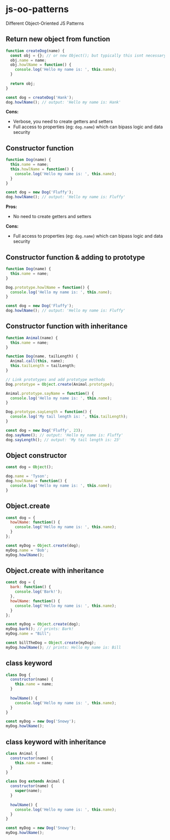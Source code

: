 # js-oo-patterns
Different Object-Oriented JS Patterns

## Return new object from function

```javascript
function createDog(name) {
  const obj = {}; // or new Object(); but typically this isnt necessary
  obj.name = name;
  obj.howlName = function() {
    console.log('Hello my name is: ', this.name);
  }
  
  return obj;
}

const dog = createDog('Hank');
dog.howlName(); // output: 'Hello my name is: Hank'
```

**Cons:**
* Verbose, you need to create getters and setters
* Full access to properties (eg: `dog.name`) which can bipass logic and data security


## Constructor function

```javascript
function Dog(name) {
  this.name = name;
  this.howlName = function() {
    console.log('Hello my name is: ', this.name);
  }
}

const dog = new Dog('Fluffy');
dog.howlName(); // output: 'Hello my name is: Fluffy'
```

**Pros:**
* No need to create getters and setters

**Cons:**
* Full access to properties (eg: `dog.name`) which can bipass logic and data security


## Constructor function & adding to prototype

```javascript
function Dog(name) {
  this.name = name;
}

Dog.prototype.howlName = function() {
  console.log('Hello my name is: ', this.name);
}

const dog = new Dog('Fluffy');
dog.howlName(); // output: 'Hello my name is: Fluffy'
```

## Constructor function with inheritance

```javascript
function Animal(name) {
  this.name = name;
}

function Dog(name, tailLength) {
  Animal.call(this, name);
  this.tailLength = tailLength;
}

// Link prototypes and add prototype methods
Dog.prototype = Object.create(Animal.prototype);

Animal.prototype.sayName = function() {
  console.log('Hello my name is: ', this.name);
}

Dog.prototype.sayLength = function() {
  console.log('My tail length is: ', this.tailLength);
}

const dog = new Dog('Fluffy', 23);
dog.sayName(); // output: 'Hello my name is: Fluffy'
dog.sayLength(); // output: 'My tail length is: 23'
```

## Object constructor

```javascript
const dog = Object();

dog.name = 'Tyson';
dog.howlName = function() {
  console.log('Hello my name is: ', this.name);
}
```

## Object.create

```javascript
const dog = {
  howlName: function() {
    console.log('Hello my name is: ', this.name);
  }
};

const myDog = Object.create(dog);
myDog.name = 'Bob';
myDog.howlName();
```

## Object.create with inheritance

```javascript
const dog = {
  bark: function() {
    console.log('Bark!');
  },
  howlName: function() {
    console.log('Hello my name is: ', this.name);
  }
};

const myDog = Object.create(dog);
myDog.bark(); // prints: Bark!
myDog.name = "Bill";

const billTheDog = Object.create(myDog);
myDog.howlName(); // prints: Hello my name is: Bill
```

## class keyword

```javascript
class Dog {
  constructor(name) {
    this.name = name;
  }
  
  howlName() {
    console.log('Hello my name is: ', this.name);
  }
}

const myDog = new Dog('Snowy');
myDog.howlName();
```

## class keyword with inheritance

```javascript
class Animal {
  constructor(name) {
    this.name = name;
  }
}

class Dog extends Animal {
  constructor(name) {
    super(name);
  }
  
  howlName() {
    console.log('Hello my name is: ', this.name);
  }
}

const myDog = new Dog('Snowy');
myDog.howlName();
```
